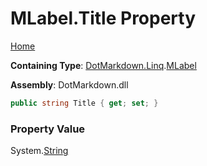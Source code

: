<a name="_top"></a>

# MLabel\.Title Property

[Home](../../../../README.md#_top)

**Containing Type**: [DotMarkdown.Linq](../../README.md#_top)\.[MLabel](../README.md#_top)

**Assembly**: DotMarkdown\.dll

```csharp
public string Title { get; set; }
```

### Property Value

System\.[String](https://docs.microsoft.com/en-us/dotnet/api/system.string)

